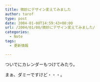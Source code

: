 ```yaml
---
title: 微妙にデザイン変えてみました
author: tarof
type: post
date: 2004-01-08T14:59:43+00:00
url: /2004/01/08/微妙にデザイン変えてみました/
categories:
  - Note
tags:
  - 更新情報

---
```

ついでにカレンダーもつけてみたり。
  
まぁ、ダミーですけど・・・。